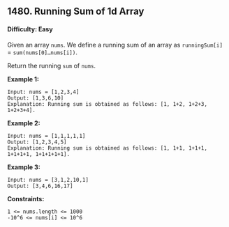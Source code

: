 ## 1480. Running Sum of 1d Array

#### Difficulty: Easy

Given an array ```nums```. We define a running sum of an array as ```runningSum[i]``` = ```sum(nums[0]…nums[i])```.

Return the running ```sum``` of ```nums```.

__Example 1:__
```
Input: nums = [1,2,3,4]
Output: [1,3,6,10]
Explanation: Running sum is obtained as follows: [1, 1+2, 1+2+3, 1+2+3+4].
```

__Example 2:__
```
Input: nums = [1,1,1,1,1]
Output: [1,2,3,4,5]
Explanation: Running sum is obtained as follows: [1, 1+1, 1+1+1, 1+1+1+1, 1+1+1+1+1].
```

__Example 3:__
```
Input: nums = [3,1,2,10,1]
Output: [3,4,6,16,17]
```

__Constraints:__
```
1 <= nums.length <= 1000
-10^6 <= nums[i] <= 10^6
```
